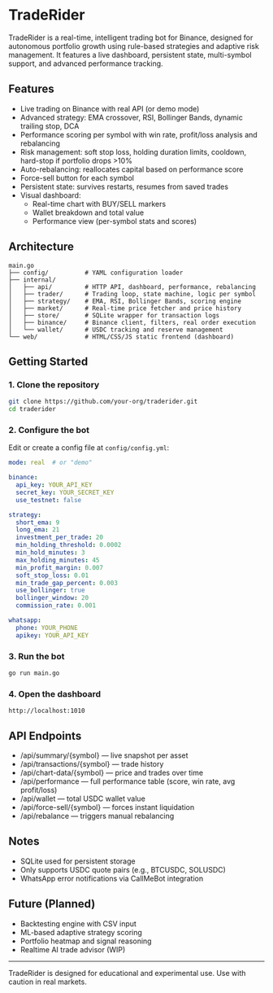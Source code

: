 # TradeRider

TradeRider is a real-time, intelligent trading bot for Binance, designed for autonomous portfolio growth using rule-based strategies and adaptive risk management. It features a live dashboard, persistent state, multi-symbol support, and advanced performance tracking.

## Features

- Live trading on Binance with real API (or demo mode)
- Advanced strategy: EMA crossover, RSI, Bollinger Bands, dynamic trailing stop, DCA
- Performance scoring per symbol with win rate, profit/loss analysis and rebalancing
- Risk management: soft stop loss, holding duration limits, cooldown, hard-stop if portfolio drops >10%
- Auto-rebalancing: reallocates capital based on performance score
- Force-sell button for each symbol
- Persistent state: survives restarts, resumes from saved trades
- Visual dashboard:
  - Real-time chart with BUY/SELL markers
  - Wallet breakdown and total value
  - Performance view (per-symbol stats and scores)

## Architecture

```
main.go
├── config/          # YAML configuration loader
├── internal/
│   ├── api/         # HTTP API, dashboard, performance, rebalancing
│   ├── trader/      # Trading loop, state machine, logic per symbol
│   ├── strategy/    # EMA, RSI, Bollinger Bands, scoring engine
│   ├── market/      # Real-time price fetcher and price history
│   ├── store/       # SQLite wrapper for transaction logs
│   ├── binance/     # Binance client, filters, real order execution
│   └── wallet/      # USDC tracking and reserve management
└── web/             # HTML/CSS/JS static frontend (dashboard)
```

## Getting Started

### 1. Clone the repository

```bash
git clone https://github.com/your-org/traderider.git
cd traderider
```

### 2. Configure the bot

Edit or create a config file at `config/config.yml`:

```yaml
mode: real  # or "demo"

binance:
  api_key: YOUR_API_KEY
  secret_key: YOUR_SECRET_KEY
  use_testnet: false

strategy:
  short_ema: 9
  long_ema: 21
  investment_per_trade: 20
  min_holding_threshold: 0.0002
  min_hold_minutes: 3
  max_holding_minutes: 45
  min_profit_margin: 0.007
  soft_stop_loss: 0.01
  min_trade_gap_percent: 0.003
  use_bollinger: true
  bollinger_window: 20
  commission_rate: 0.001

whatsapp:
  phone: YOUR_PHONE
  apikey: YOUR_API_KEY
```

### 3. Run the bot

```bash
go run main.go
```

### 4. Open the dashboard

```
http://localhost:1010
```

## API Endpoints

- /api/summary/{symbol} — live snapshot per asset
- /api/transactions/{symbol} — trade history
- /api/chart-data/{symbol} — price and trades over time
- /api/performance — full performance table (score, win rate, avg profit/loss)
- /api/wallet — total USDC wallet value
- /api/force-sell/{symbol} — forces instant liquidation
- /api/rebalance — triggers manual rebalancing

## Notes

- SQLite used for persistent storage
- Only supports USDC quote pairs (e.g., BTCUSDC, SOLUSDC)
- WhatsApp error notifications via CallMeBot integration

## Future (Planned)

- Backtesting engine with CSV input
- ML-based adaptive strategy scoring
- Portfolio heatmap and signal reasoning
- Realtime AI trade advisor (WIP)

---

TradeRider is designed for educational and experimental use. Use with caution in real markets.
